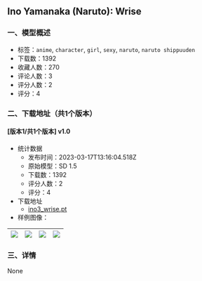 ## Ino Yamanaka (Naruto): Wrise
### 一、模型概述

- 标签：`anime`, `character`, `girl`, `sexy`, `naruto`, `naruto shippuuden`
- 下载数：1392
- 收藏人数：270
- 评论人数：3
- 评分人数：2
- 评分：4

### 二、下载地址（共1个版本）

#### [版本1/共1个版本] v1.0

- 统计数据
  - 发布时间：2023-03-17T13:16:04.518Z
  - 原始模型：SD 1.5
  - 下载数：1392
  - 评分人数：2
  - 评分：4
- 下载地址
  - [ino3_wrise.pt](https://civitai.com/api/download/models/24073)
- 样例图像：

| <img src="https://image.civitai.com/xG1nkqKTMzGDvpLrqFT7WA/fcf5d4d4-7a55-4780-601b-e29e48db0e00/width=450/261593.jpeg" /> | <img src="https://image.civitai.com/xG1nkqKTMzGDvpLrqFT7WA/b8f7f0e5-1496-416e-3aa0-80a1daf26900/width=450/261603.jpeg" /> | <img src="https://image.civitai.com/xG1nkqKTMzGDvpLrqFT7WA/e6dd7eb7-1467-434d-22fe-180b012b0c00/width=450/261602.jpeg" /> | <img src="https://image.civitai.com/xG1nkqKTMzGDvpLrqFT7WA/d4d91267-96d4-4a01-d991-a25f7f5b9000/width=450/261595.jpeg" /> |
| ---- | ---- | ---- | ---- |


### 三、详情
None
